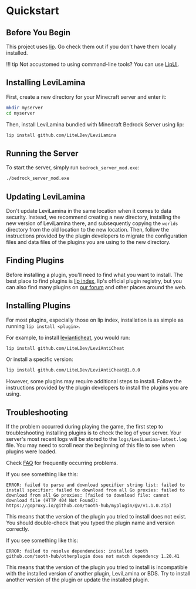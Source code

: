 # Quickstart

## Before You Begin

This project uses [lip](https://github.com/lippkg/lip). Go check them out if you don't have them locally installed.

!!! tip
    Not accustomed to using command-line tools? You can use [LipUI](https://github.com/lippkg/LipUI).

## Installing LeviLamina

First, create a new directory for your Minecraft server and enter it:

```sh
mkdir myserver
cd myserver
```

Then, install LeviLamina bundled with Minecraft Bedrock Server using lip:

```sh
lip install github.com/LiteLDev/LeviLamina
```

## Running the Server

To start the server, simply run `bedrock_server_mod.exe`:

```sh
./bedrock_server_mod.exe
```

## Updating LeviLamina

Don't update LeviLamina in the same location when it comes to data security. Instead, we recommend creating a new directory, installing the new version of LeviLamina there, and subsequently copying the `worlds` directory from the old location to the new location. Then, follow the instructions provided by the plugin developers to migrate the configuration files and data files of the plugins you are using to the new directory.

## Finding Plugins

Before installing a plugin, you'll need to find what you want to install. The best place to find plugins is [lip index](https://www.lippkg.com), lip's official plugin registry, but you can also find many plugins on [our forum](https://bbs.liteldev.com/) and other places around the web.

## Installing Plugins

For most plugins, especially those on lip index, installation is as simple as running `lip install <plugin>`.

For example, to install [levianticheat](https://github.com/LiteLDev/LeviAntiCheat), you would run:

```sh
lip install github.com/LiteLDev/LeviAntiCheat
```

Or install a specific version:

```sh
lip install github.com/LiteLDev/LeviAntiCheat@1.0.0
```

However, some plugins may require additional steps to install. Follow the instructions provided by the plugin developers to install the plugins you are using.

## Troubleshooting

If the problem occurred during playing the game, the first step to troubleshooting installing plugins is to check the log of your server. Your server's most recent logs will be stored to the `logs/LeviLamina-latest.log` file. You may need to scroll near the beginning of this file to see when plugins were loaded.

Check [FAQ](faq.md) for frequently occurring problems.

If you see something like this:

```plaintext
ERROR: failed to parse and download specifier string list: failed to install specifier: failed to download from all Go proxies: failed to download from all Go proxies: [failed to download file: cannot download file (HTTP 404 Not Found): https://goproxy.io/github.com/tooth-hub/myplugin/@v/v1.1.0.zip]
```

This means that the version of the plugin you tried to install does not exist. You should double-check that you typed the plugin name and version correctly.

If you see something like this:

```plaintext
ERROR: failed to resolve dependencies: installed tooth github.com/tooth-hub/otherplugin does not match dependency 1.20.41
```

This means that the version of the plugin you tried to install is incompatible with the installed version of another plugin, LeviLamina or BDS. Try to install another version of the plugin or update the installed plugin.
